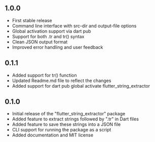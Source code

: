 ## 1.0.0

* First stable release
* Command line interface with src-dir and output-file options
* Global activation support via dart pub
* Support for both .tr and tr() syntax
* Clean JSON output format
* Improved error handling and user feedback

## 0.1.1

* Added support for tr() function
* Updated Readme.md file to reflect the changes
* Added support for dart pub global activate flutter_string_extractor

## 0.1.0

* Initial release of the "flutter_string_extractor" package
* Added feature to extract strings followed by ".tr" in Dart files
* Added feature to save these strings into a JSON file
* CLI support for running the package as a script
* Added documentation and MIT license

